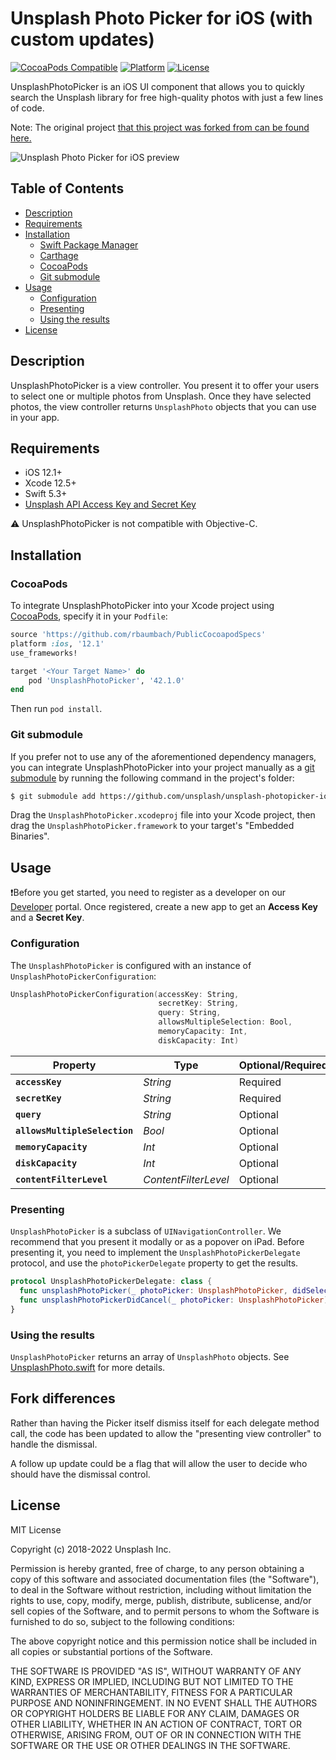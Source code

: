 # Unsplash Photo Picker for iOS (with custom updates)

[![CocoaPods Compatible](https://img.shields.io/badge/pod-42.1.0-blue)](https://github.com/rbaumbach/unsplash-photopicker-ios)
[![Platform](https://img.shields.io/badge/platform-iOS-lightgrey)](https://github.com/rbaumbach/unsplash-photopicker-ios)
[![License](https://img.shields.io/badge/license-MIT-green)](https://github.com/unsplash/unsplash-photopicker-ios/blob/master/LICENSE)

UnsplashPhotoPicker is an iOS UI component that allows you to quickly search the Unsplash library for free high-quality photos with just a few lines of code.

Note: The original project [that this project was forked from can be found here.](https://github.com/unsplash/unsplash-photopicker-ios)

![Unsplash Photo Picker for iOS preview](https://i.imgur.com/BtpxvAP.png "Unsplash Photo Picker for iOS")

## Table of Contents

- [Description](#description)
- [Requirements](#requirements)
- [Installation](#installation)
  - [Swift Package Manager](#swift-package-manager)
  - [Carthage](#carthage)
  - [CocoaPods](#cocoapods)
  - [Git submodule](#git-submodule)
- [Usage](#usage)
  - [Configuration](#configuration)
  - [Presenting](#presenting)
  - [Using the results](#using-the-results)
- [License](#license)

## Description

UnsplashPhotoPicker is a view controller. You present it to offer your users to select one or multiple photos from Unsplash. Once they have selected photos, the view controller returns `UnsplashPhoto` objects that you can use in your app.

## Requirements

- iOS 12.1+
- Xcode 12.5+
- Swift 5.3+
- [Unsplash API Access Key and Secret Key](https://unsplash.com/documentation#registering-your-application)

⚠️ UnsplashPhotoPicker is not compatible with Objective-C.

## Installation

### CocoaPods

To integrate UnsplashPhotoPicker into your Xcode project using [CocoaPods](https://cocoapods.org), specify it in your `Podfile`:

```ruby
source 'https://github.com/rbaumbach/PublicCocoapodSpecs'
platform :ios, '12.1'
use_frameworks!

target '<Your Target Name>' do
    pod 'UnsplashPhotoPicker', '42.1.0'
end
```

Then run `pod install`.

### Git submodule

If you prefer not to use any of the aforementioned dependency managers, you can integrate UnsplashPhotoPicker into your project manually as a [git submodule](https://git-scm.com/docs/git-submodule) by running the following command in the project's folder:

```bash
$ git submodule add https://github.com/unsplash/unsplash-photopicker-ios.git
```

Drag the `UnsplashPhotoPicker.xcodeproj` file into your Xcode project, then drag the `UnsplashPhotoPicker.framework` to your target's "Embedded Binaries".

## Usage

❗️Before you get started, you need to register as a developer on our [Developer](https://unsplash.com/developers) portal. Once registered, create a new app to get an **Access Key** and a **Secret Key**.

### Configuration

The `UnsplashPhotoPicker` is configured with an instance of `UnsplashPhotoPickerConfiguration`:

```swift
UnsplashPhotoPickerConfiguration(accessKey: String,
                                 secretKey: String,
                                 query: String,
                                 allowsMultipleSelection: Bool,
                                 memoryCapacity: Int,
                                 diskCapacity: Int)
```

| Property                      | Type                 | Optional/Required | Default |
| ----------------------------- | -------------------- | ----------------- | ------- |
| **`accessKey`**               | _String_             | Required          | N/A     |
| **`secretKey`**               | _String_             | Required          | N/A     |
| **`query`**                   | _String_             | Optional          | `nil`   |
| **`allowsMultipleSelection`** | _Bool_               | Optional          | `false` |
| **`memoryCapacity`**          | _Int_                | Optional          | `50`    |
| **`diskCapacity`**            | _Int_                | Optional          | `100`   |
| **`contentFilterLevel`**      | _ContentFilterLevel_ | Optional          | `.low`  |

### Presenting

`UnsplashPhotoPicker` is a subclass of `UINavigationController`. We recommend that you present it modally or as a popover on iPad. Before presenting it, you need to implement the `UnsplashPhotoPickerDelegate` protocol, and use the `photoPickerDelegate` property to get the results.

```swift
protocol UnsplashPhotoPickerDelegate: class {
  func unsplashPhotoPicker(_ photoPicker: UnsplashPhotoPicker, didSelectPhotos photos: [UnsplashPhoto])
  func unsplashPhotoPickerDidCancel(_ photoPicker: UnsplashPhotoPicker)
}
```

### Using the results

`UnsplashPhotoPicker` returns an array of `UnsplashPhoto` objects. See [UnsplashPhoto.swift](UnsplashPhotoPicker/UnsplashPhotoPicker/Classes/Models/UnsplashPhoto.swift) for more details.

## Fork differences

Rather than having the Picker itself dismiss itself for each delegate method call, the code has been updated to allow the "presenting view controller" to handle the dismissal.

A follow up update could be a flag that will allow the user to decide who should have the dismissal control.

## License

MIT License

Copyright (c) 2018-2022 Unsplash Inc.

Permission is hereby granted, free of charge, to any person obtaining a copy of this software and associated documentation files (the "Software"), to deal in the Software without restriction, including without limitation the rights to use, copy, modify, merge, publish, distribute, sublicense, and/or sell copies of the Software, and to permit persons to whom the Software is furnished to do so, subject to the following conditions:

The above copyright notice and this permission notice shall be included in all copies or substantial portions of the Software.

THE SOFTWARE IS PROVIDED "AS IS", WITHOUT WARRANTY OF ANY KIND, EXPRESS OR IMPLIED, INCLUDING BUT NOT LIMITED TO THE WARRANTIES OF MERCHANTABILITY, FITNESS FOR A PARTICULAR PURPOSE AND NONINFRINGEMENT. IN NO EVENT SHALL THE AUTHORS OR COPYRIGHT HOLDERS BE LIABLE FOR ANY CLAIM, DAMAGES OR OTHER LIABILITY, WHETHER IN AN ACTION OF CONTRACT, TORT OR OTHERWISE, ARISING FROM, OUT OF OR IN CONNECTION WITH THE SOFTWARE OR THE USE OR OTHER DEALINGS IN THE SOFTWARE.
